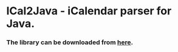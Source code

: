 # ICal2Java - iCalendar parser for Java.
### The library can be downloaded from <a href = "https://larssonphilip.github.io/ICal2Java.jar">here</a>.

